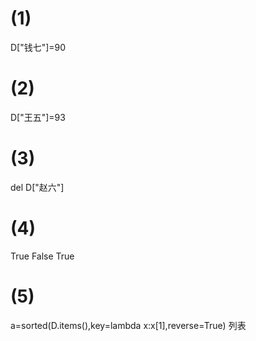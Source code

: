 # (1)
D["钱七"]=90
# (2)
D["王五"]=93
# (3)
del D["赵六"]
# (4)
True
False
True
# (5)
a=sorted(D.items(),key=lambda x:x[1],reverse=True)
列表